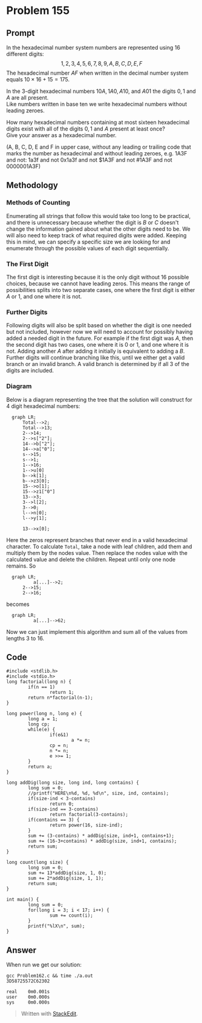 ﻿# Problem 155
## Prompt 
In the hexadecimal number system numbers are represented using $16$ different digits: $$1,2,3,4,5,6,7,8,9,A,B,C,D,E,F$$ The hexadecimal number $AF$ when written in the decimal number system equals $10\times16+15=175$.

In the $3$-digit hexadecimal numbers $10A, 1A0, A10,$ and $A01$ the digits $0, 1$ and $A$ are all present.  
Like numbers written in base ten we write hexadecimal numbers without leading zeroes.

How many hexadecimal numbers containing at most sixteen hexadecimal digits exist with all of the digits 
$0, 1$ and $A$ present at least once?  
Give your answer as a hexadecimal number.

(A, B, C, D, E and F in upper case, without any leading or trailing code that marks the number as hexadecimal and without leading zeroes, e.g. 1A3F and not: 1a3f and not 0x1a3f and not $1A3F and not #1A3F and not 0000001A3F)
## Methodology  
### Methods of Counting
Enumerating all strings that follow this would take too long to be practical, and there is unnecessary because whether the digit is $B$ or $C$ doesn't change the information gained about what the other digits need to be. We will also need to keep track of what required digits were added. Keeping this in mind, we can specify a specific size we are looking for and enumerate through the possible values of each digit sequentially.
### The First Digit
The first digit is interesting because it is the only digit without 16 possible choices, because we cannot have leading zeros. This means the range of possibilities splits into two separate cases, one where the first digit is either $A$ or $1$, and one where it is not.
### Further Digits
Following digits will also be split based on whether the digit is one needed but not included, however now we will need to account for possibly having added a needed digit in the future. For example if the first digit was $A$, then the second digit has two cases, one where it is $0$ or $1$, and one where it is not. Adding another $A$ after adding it initially is equivalent to adding a $B$. Further digits will continue branching like this, until we either get a valid branch or an invalid branch. A valid branch is determined by if all $3$ of the digits are included.
### Diagram
Below is a diagram representing the tree that the solution will construct for $4$ digit hexadecimal numbers:
```mermaid
  graph LR;
      Total-->2; 
      Total-->13;
      2-->14;
      2-->s["2"];
      14-->b["2"];
      14-->a["0"];
      s-->15;
      s-->1;
      1-->16;
      1-->u[0]
      b-->k[1];
      b-->z3[0];
      15-->o[1];
      15-->z1["0"]
      13-->3;
      3-->l[2];
      3-->0;
      l-->n[0];
      l-->y[1];
      
      13-->x[0];
```
Here the zeros represent branches that never end in a valid hexadecimal character.
To calculate `Total`, take a node with leaf children, add them and multiply them by the nodes value. Then replace the nodes value with the calculated value and delete the children. Repeat until only one node remains.
So 
```mermaid
  graph LR;
		  a[...]-->2;
      2-->15; 
      2-->16;
```
becomes 
```mermaid
  graph LR;
		  a[...]-->62;
```
Now we can just implement this algorithm and sum all of the values from lengths 3 to 16.
 ## Code
 

    #include <stdlib.h>
	#include <stdio.h>
	long factorial(long n) {
	        if(n == 1)
	                return 1;
	        return n*factorial(n-1);
	}

	long power(long n, long e) {
	        long a = 1;
	        long cp;
	        while(e) {
	                if(e&1)
	                        a *= n;
	                cp = n;
	                n *= n;
	                e >>= 1;
	        }
	        return a;
	}

	long addDig(long size, long ind, long contains) {
	        long sum = 0;
	        //printf("HERE\n%d, %d, %d\n", size, ind, contains);
	        if(size-ind < 3-contains)
	                return 0;
	        if(size-ind == 3-contains)
	                return factorial(3-contains);
	        if(contains == 3) {
	                return power(16, size-ind);
	        }
	        sum += (3-contains) * addDig(size, ind+1, contains+1);
	        sum += (16-3+contains) * addDig(size, ind+1, contains);
	        return sum;
	}

	long count(long size) {
	        long sum = 0;
	        sum += 13*addDig(size, 1, 0);
	        sum += 2*addDig(size, 1, 1);
	        return sum;
	}

	int main() {
	        long sum = 0;
	        for(long i = 3; i < 17; i++) {
	                sum += count(i);
	        }
	        printf("%lX\n", sum);
	}
## Answer
When run we get our solution:

    gcc Problem162.c && time ./a.out
    3D58725572C62302

	real    0m0.001s
	user    0m0.000s
	sys     0m0.000s

> Written with [StackEdit](https://stackedit.io/).
